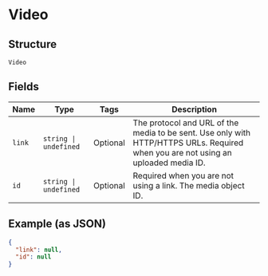 
# Video

## Structure

`Video`

## Fields

| Name | Type | Tags | Description |
|  --- | --- | --- | --- |
| `link` | `string \| undefined` | Optional | The protocol and URL of the media to be sent. Use only with HTTP/HTTPS URLs. Required when you are not using an uploaded media ID. |
| `id` | `string \| undefined` | Optional | Required when you are not using a link. The media object ID. |

## Example (as JSON)

```json
{
  "link": null,
  "id": null
}
```


